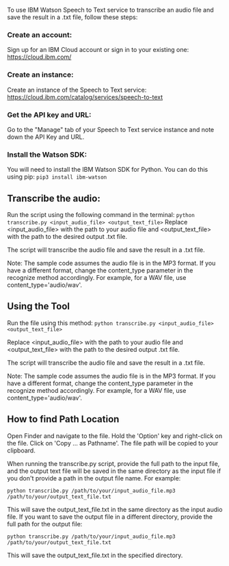 To use IBM Watson Speech to Text service to transcribe an audio file and save the result in a .txt file, follow these steps:

### Create an account:
Sign up for an IBM Cloud account or sign in to your existing one: https://cloud.ibm.com/

### Create an instance:
Create an instance of the Speech to Text service: https://cloud.ibm.com/catalog/services/speech-to-text

### Get the API key and URL:
Go to the "Manage" tab of your Speech to Text service instance and note down the API Key and URL.

### Install the Watson SDK:
You will need to install the IBM Watson SDK for Python. You can do this using pip:
```pip3 install ibm-watson```

## Transcribe the audio:
Run the script using the following command in the terminal:
```python transcribe.py <input_audio_file> <output_text_file>```
Replace <input_audio_file> with the path to your audio file and <output_text_file> with the path to the desired output .txt file.

The script will transcribe the audio file and save the result in a .txt file.

Note: The sample code assumes the audio file is in the MP3 format. If you have a different format, change the content_type parameter in the recognize method accordingly. For example, for a WAV file, use content_type='audio/wav'.

## Using the Tool
Run the file using this method:
```python transcribe.py <input_audio_file> <output_text_file>```

Replace <input_audio_file> with the path to your audio file and <output_text_file> with the path to the desired output .txt file.

The script will transcribe the audio file and save the result in a .txt file.

Note: The sample code assumes the audio file is in the MP3 format. If you have a different format, change the content_type parameter in the recognize method accordingly. For example, for a WAV file, use content_type='audio/wav'.

## How to find Path Location
Open Finder and navigate to the file.
Hold the 'Option' key and right-click on the file.
Click on 'Copy ... as Pathname'. The file path will be copied to your clipboard.

When running the transcribe.py script, provide the full path to the input file, and the output text file will be saved in the same directory as the input file if you don't provide a path in the output file name. For example:


```python transcribe.py /path/to/your/input_audio_file.mp3 /path/to/your/output_text_file.txt```

This will save the output_text_file.txt in the same directory as the input audio file. If you want to save the output file in a different directory, provide the full path for the output file:

```python transcribe.py /path/to/your/input_audio_file.mp3 /path/to/your/output_text_file.txt```

This will save the output_text_file.txt in the specified directory.